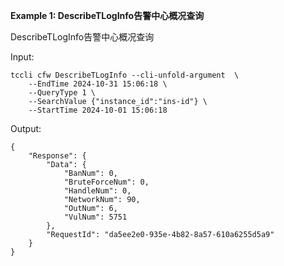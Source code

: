 **Example 1: DescribeTLogInfo告警中心概况查询**

DescribeTLogInfo告警中心概况查询

Input: 

```
tccli cfw DescribeTLogInfo --cli-unfold-argument  \
    --EndTime 2024-10-31 15:06:18 \
    --QueryType 1 \
    --SearchValue {"instance_id":"ins-id"} \
    --StartTime 2024-10-01 15:06:18
```

Output: 
```
{
    "Response": {
        "Data": {
            "BanNum": 0,
            "BruteForceNum": 0,
            "HandleNum": 0,
            "NetworkNum": 90,
            "OutNum": 6,
            "VulNum": 5751
        },
        "RequestId": "da5ee2e0-935e-4b82-8a57-610a6255d5a9"
    }
}
```

